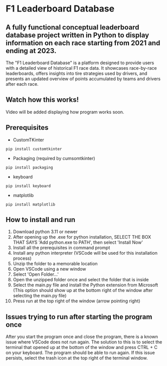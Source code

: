 # F1 Leaderboard Database

## A fully functional conceptual leaderboard database project written in Python to display information on each race starting from 2021 and ending at 2023.

The "F1 Leaderboard Database" is a platform designed to provide users with a detailed view of historical F1 race data. It showcases race-by-race leaderboards, offers insights into tire strategies used by drivers, and presents an updated overview of points accumulated by teams and drivers after each race.

## Watch how this works!
Video will be added displaying how program works soon.

## Prerequisites
- CustomTKinter
```
pip install customtkinter
```

- Packaging (required by cumsomtkinter)
```
pip install packaging
```

- keyboard
```
pip install keyboard
```

- matplotlib
```
pip install matplotlib
```

## How to install and run
1. Download python 3.11 or newer
2. After opening up the .exe for python installation, SELECT THE BOX THAT SAYS 'Add python.exe to PATH', then select 'Install Now'
3. Install all the prerequisites in command prompt
4. Install any python interpreter (VSCode will be used for this installation process)
5. Unzip the folder to a memorable location
6. Open VSCode using a new window
7. Select 'Open Folder...'
8. Open the unzipped folder once and select the folder that is inside
9. Select the main.py file and install the Python extension from Microsoft (This option should show up at the bottom right of the window after selecting the main.py file)
10. Press run at the top right of the window (arrow pointing right)

## Issues trying to run after starting the program once
After you start the program once and close the program, there is a known issue where VSCode does not run again.
The solution to this is to select the terminal that opened up at the bottom of the window and press CTRL + C on your keyboard. The program should be able to run again.
If this issue persists, select the trash icon at the top right of the terminal window.
